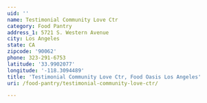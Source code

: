 ```yaml
---
uid: ''
name: Testimonial Community Love Ctr
category: Food Pantry
address_1: 5721 S. Western Avenue
city: Los Angeles
state: CA
zipcode: '90062'
phone: 323-291-6753
latitude: '33.9902077'
longitude: '-118.3094489'
title: 'Testimonial Community Love Ctr, Food Oasis Los Angeles'
uri: /food-pantry/testimonial-community-love-ctr/

---
```


